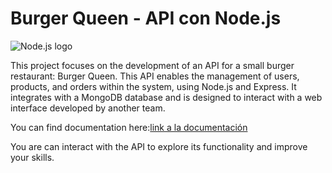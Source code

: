 # Burger Queen - API con Node.js


![Node.js logo](https://nodejs.org/static/images/logos/nodejs-new-pantone-black.svg)

This project focuses on the development of an API for a small burger restaurant: Burger Queen. This API enables the management of users, products, and orders within the system, using Node.js and Express. It integrates with a MongoDB database and is designed to interact with a web interface developed by another team.

You can find documentation here:[link a la documentación](https://documenter.getpostman.com/view/28416050/2s9YXpWePB#65dd6e13-721a-4c61-83b1-1eccd8ff222e)

You are can interact with the API to explore its functionality and improve your skills.
